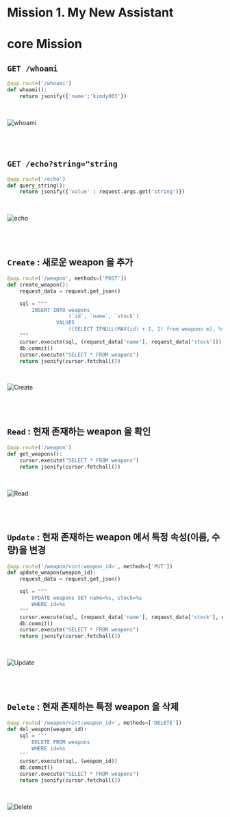 # **Mission 1. My New Assistant**

# **core Mission**

## `GET /whoami`
``` python
@app.route('/whoami')
def whoami():
    return jsonify({'name':'kimdy003'})
```
<br>

![whoami](./image/whoami.PNG)

<br><br>

## `GET /echo?string="string`
``` python
@app.route('/echo')
def query_string():
    return jsonify({'value' : request.args.get('string')})
```
<br>

![echo](./image/echo.PNG)

<br><br>

## `Create` : 새로운 weapon 을 추가
``` python
@app.route('/weapon', methods=['POST'])
def create_weapon():
    request_data = request.get_json()

    sql = """
        INSERT INTO weapons 
                    (`id`, `name`, `stock`)
                VALUES 
                    ((SELECT IFNULL(MAX(id) + 1, 1) from weapons m), %s, %s)
    """
    cursor.execute(sql, (request_data['name'], request_data['stock']))
    db.commit()
    cursor.execute("SELECT * FROM weapons")
    return jsonify(cursor.fetchall())
```
<br>

![Create](./image/Create.PNG)

<br><br>

## `Read` : 현재 존재하는 weapon 을 확인
``` python
@app.route('/weapon')
def get_weapons():
    cursor.execute("SELECT * FROM weapons")
    return jsonify(cursor.fetchall())
```
<br>

![Read](./image/Read.PNG)

<br><br>

## `Update` : 현재 존재하는 weapon 에서 특정 속성(이름, 수량)을 변경
``` python
@app.route('/weapon/<int:weapon_id>', methods=['PUT'])
def update_weapon(weapon_id):
    request_data = request.get_json()

    sql = """
        UPDATE weapons SET name=%s, stock=%s
        WHERE id=%s
    """
    cursor.execute(sql, (request_data['name'], request_data['stock'], weapon_id))
    db.commit()
    cursor.execute("SELECT * FROM weapons")
    return jsonify(cursor.fetchall())
```
<br>

![Update](./image/Update.PNG)

<br><br>

## `Delete` : 현재 존재하는 특정 weapon 을 삭제
``` python
@app.route('/weapon/<int:weapon_id>', methods=['DELETE'])
def del_weapon(weapon_id):
    sql = '''
        DELETE FROM weapons 
        WHERE id=%s
    '''
    cursor.execute(sql, (weapon_id))
    db.commit()
    cursor.execute("SELECT * FROM weapons")
    return jsonify(cursor.fetchall())
```
<br>

![Delete](./image/Delete.PNG)

<br><br>